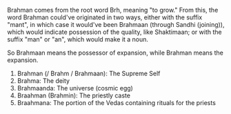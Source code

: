 Brahman comes from the root word Brh, meaning "to grow." From this, the word Brahman could've originated in two ways, either with the suffix "mant", in which case it would've been Brahmaan (through Sandhi (joining)), which would indicate possession of the quality, like Shaktimaan; or with the suffix "man" or "an", which would make it a noun.

So Brahmaan means the possessor of expansion, while Brahman means the expansion.

1. Brahman (/ Brahm / Brahmaan): The Supreme Self
2. Brahma: The deity
3. Brahmaanda: The universe (cosmic egg)
4. Braahman (Brahmin): The priestly caste
5. Braahmana: The portion of the Vedas containing rituals for the priests
